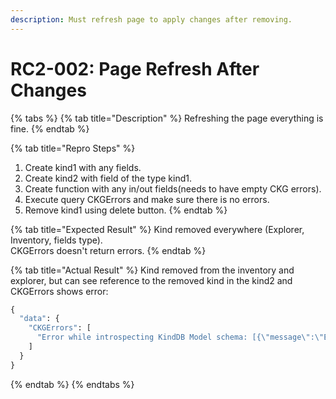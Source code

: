 ```yaml
---
description: Must refresh page to apply changes after removing.
---
```


# RC2-002: Page Refresh After Changes

{% tabs %}
{% tab title="Description" %}
Refreshing the page everything is fine.
{% endtab %}

{% tab title="Repro Steps" %}
1. Create kind1 with any fields.
2. Create kind2 with field of the type kind1.
3. Create function with any in/out fields\(needs to have empty CKG errors\).
4. Execute query CKGErrors and make sure there is no errors.
5. Remove kind1 using delete button.
{% endtab %}

{% tab title="Expected Result" %}
Kind removed everywhere \(Explorer, Inventory, fields type\).  
CKGErrors doesn't return errors.
{% endtab %}

{% tab title="Actual Result" %}
Kind removed from the inventory and explorer, but can see reference to the removed kind in the kind2 and CKGErrors shows error:

```python
{
  "data": {
    "CKGErrors": [
      "Error while introspecting KindDB Model schema: [{\"message\":\"Error: Failed to find type for field: { id: 'a52225e5-3907-4c36-a055-eee982947d0f',\\n  name: 'k1',\\n  description: '',\\n  type: 'KIND',\\n  typeKindId: '1b2a3079-47d7-4ae1-99e8-993f93661b76',\\n  modifiers: [],\\n  kind: null,\\n  hide: false,\\n  autoFocus: false,\\n  displayAs: [],\\n  readonly: false,\\n  isDeleted: false }\"}]"
    ]
  }
} 
```
{% endtab %}
{% endtabs %}

